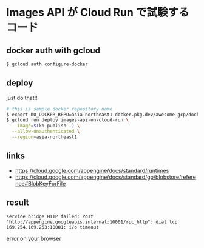 # Images API が Cloud Run で試験するコード

## docker auth with gcloud

```sh
$ gcloud auth configure-docker
```

## deploy

just do that!!

```sh
# this is sample docker repository name
$ export KO_DOCKER_REPO=asia-northeast1-docker.pkg.dev/awesome-gcp/docker
$ gcloud run deploy images-api-on-cloud-run \
  --image=$(ko publish .) \
  --allow-unauthenticated \
  --region=asia-northeast1
```

## links

- https://cloud.google.com/appengine/docs/standard/runtimes
- https://cloud.google.com/appengine/docs/standard/go/blobstore/reference#BlobKeyForFile

## result

`service bridge HTTP failed: Post "http://appengine.googleapis.internal:10001/rpc_http": dial tcp 169.254.169.253:10001: i/o timeout`

error on your browser
